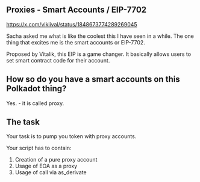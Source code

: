 ## Proxies - Smart Accounts / EIP-7702

https://x.com/vikiival/status/1848673774289269045

Sacha asked me what is like the coolest this I have seen in a while.
The one thing that excites me is the smart accounts or EIP-7702.

Proposed by Vitalik, this EIP is a game changer.
It basically allows users to set smart contract code for their account.


## How so do you have a smart accounts on this Polkadot thing?

Yes. - it is called proxy.


## The task

Your task is to pump you token with proxy accounts.

Your script has to contain:
1. Creation of a pure proxy account
2. Usage of EOA as a proxy
3. Usage of call via as_derivate
